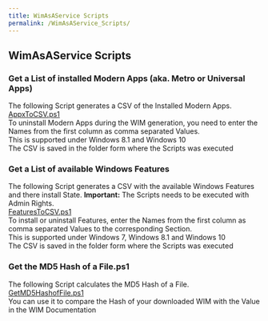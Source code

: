 ```yaml
---
title: WimAsAService Scripts
permalink: /WimAsAService_Scripts/
---
```


## WimAsAService Scripts

### Get a List of installed Modern Apps (aka. Metro or Universal Apps)

The following Script generates a CSV of the Installed Modern Apps.  
[AppxToCSV.ps1](https://github.com/baseVISION/baseVISION.SyntaroWiki/blob/main/Data/Get_AppxToCSV.ps1)  
To uninstall Modern Apps during the WIM generation, you need to enter the Names from the first column as comma separated Values.  
This is supported under Windows 8.1 and Windows 10  
The CSV is saved in the folder form where the Scripts was executed  
### Get a List of available Windows Features 
The following Script generates a CSV with the available Windows Features and there install State. **Important:** The Scripts needs to be executed with Admin Rights.  
[FeaturesToCSV.ps1](https://github.com/baseVISION/baseVISION.SyntaroWiki/blob/main/Data/Get_FeaturesToCSV.ps1)  
To install or uninstall Features, enter the Names from the first column as comma separated Values to the corresponding Section.  
This is supported under Windows 7, Windows 8.1 and Windows 10  
The CSV is saved in the folder form where the Scripts was executed  
### Get the MD5 Hash of a File.ps1
The following Script calculates the MD5 Hash of a File.  
[GetMD5HashofFile.ps1](https://github.com/baseVISION/baseVISION.SyntaroWiki/blob/main/Data/GetMD5HashofFile.ps1)  
You can use it to compare the Hash of your downloaded WIM with the Value in the WIM Documentation